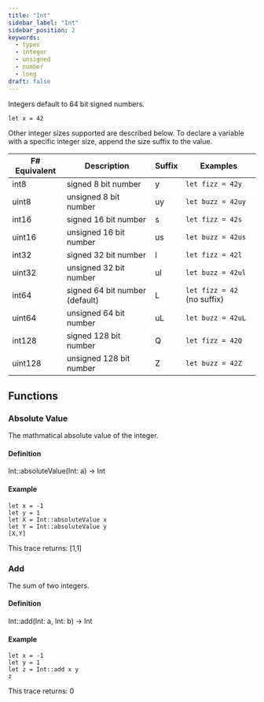 ```yaml
---
title: "Int"
sidebar_label: "Int"
sidebar_position: 2
keywords:
  - types
  - integer
  - unsigned
  - number
  - long
draft: false
---
```


Integers default to 64 bit signed numbers.

```darklang
let x = 42
```

Other integer sizes supported are described below. To declare a variable with a
specific integer size, append the size suffix to the value.

| F# Equivalent | Description                    | Suffix | Examples          |
| ------------- | ------------------------------ | ------ | ----------------- |
| int8          | signed 8 bit number            | y      | `let fizz = 42y`  |
| uint8         | unsigned 8 bit number          | uy     | `let buzz = 42uy` |
| int16         | signed 16 bit number           | s      | `let fizz = 42s`  |
| uint16        | unsigned 16 bit number         | us     | `let buzz = 42us` |
| int32         | signed 32 bit number           | l      | `let fizz = 42l`  |
| uint32        | unsigned 32 bit number         | ul     | `let buzz = 42ul` |
| int64         | signed 64 bit number (default) | L      | `let fizz = 42` (no suffix)   |
| uint64        | unsigned 64 bit number         | uL     | `let buzz = 42uL` |
| int128        | signed 128 bit number          | Q      | `let fizz = 42Q`  |
| uint128       | unsigned 128 bit number        | Z      | `let buzz = 42Z`  |

## Functions

### Absolute Value

The mathmatical absolute value of the integer.

#### Definition

Int::absoluteValue(Int: a) -> Int

#### Example

```darklang
let x = -1
let y = 1
let X = Int::absoluteValue x
let Y = Int::absoluteValue y
[X,Y]
```

This trace returns: [1,1]

### Add

The sum of two integers.

#### Definition

Int::add(Int: a, Int: b) -> Int

#### Example

```darklang
let x = -1
let y = 1
let z = Int::add x y
z
```

This trace returns: 0
